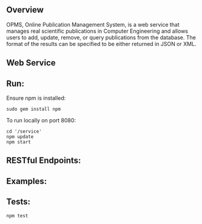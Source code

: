 **Overview**
---
OPMS, Online Publication Management System, is a web service that manages real scientific publications in Computer
Engineering and allows users to add, update, remove, or query publications from the database. The format of the results can be specified to be either returned in JSON or XML.

**Web Service**
---

Run:
--
Ensure npm is installed:
~~~
sudo gem install npm
~~~

To run locally on port 8080:
~~~
cd '/service'
npm update
npm start
~~~

RESTful Endpoints:
--

Examples:
--

Tests:
--
~~~
npm test
~~~
